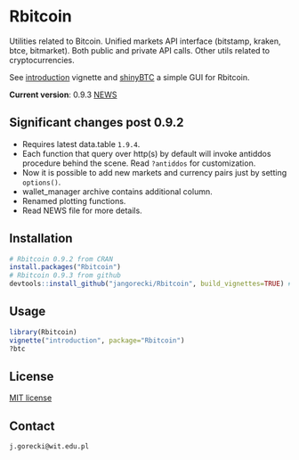 # Rbitcoin

Utilities related to Bitcoin. Unified markets API interface (bitstamp, kraken, btce, bitmarket). Both public and private API calls. Other utils related to cryptocurrencies.

See [introduction](https://github.com/jangorecki/Rbitcoin/blob/master/vignettes/introduction.Rmd) vignette and [shinyBTC](https://github.com/jangorecki/shinyBTC) a simple GUI for Rbitcoin.

**Current version**: 0.9.3 [NEWS](https://github.com/jangorecki/Rbitcoin/blob/master/NEWS)

## Significant changes post 0.9.2

* Requires latest data.table `1.9.4`.
* Each function that query over http(s) by default will invoke antiddos procedure behind the scene. Read `?antiddos` for customization.
* Now it is possible to add new markets and currency pairs just by setting `options()`.
* wallet_manager archive contains additional column.
* Renamed plotting functions.
* Read NEWS file for more details.

## Installation

```R
# Rbitcoin 0.9.2 from CRAN
install.packages("Rbitcoin")
# Rbitcoin 0.9.3 from github
devtools::install_github("jangorecki/Rbitcoin", build_vignettes=TRUE) # vignette optional
```

## Usage

```R
library(Rbitcoin)
vignette("introduction", package="Rbitcoin")
?btc
```

## License

[MIT license](http://opensource.org/licenses/MIT)

## Contact

`j.gorecki@wit.edu.pl`
